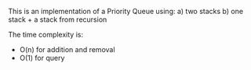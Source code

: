 This is an implementation of a Priority Queue using:
a) two stacks
b) one stack + a stack from recursion

The time complexity is:
* O(n) for addition and removal
* O(1) for query
